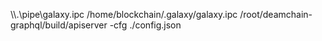 \\\\.\\pipe\\galaxy.ipc
/home/blockchain/.galaxy/galaxy.ipc
/root/deamchain-graphql/build/apiserver -cfg ./config.json